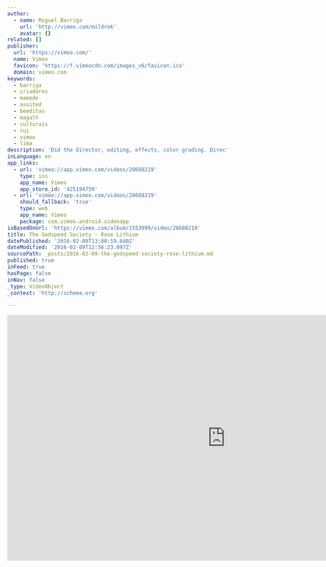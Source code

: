 ```yaml
---
author:
  - name: Miguel Barriga
    url: 'http://vimeo.com/mildrok'
    avatar: {}
related: []
publisher:
  url: 'https://vimeo.com/'
  name: Vimeo
  favicon: 'https://f.vimeocdn.com/images_v6/favicon.ico'
  domain: vimeo.com
keywords:
  - barriga
  - criadores
  - mamede
  - assited
  - bemditas
  - magalh
  - culturais
  - rui
  - vimeo
  - lima
description: 'Did the Director, editing, effects, color grading. Director - Miguel Barriga DP -Ricardo Magalhães Produced by BemDitas - Criadores Culturais Assited by Rui Mamede, José Barriga Lima'
inLanguage: en
app_links:
  - url: 'vimeo://app.vimeo.com/videos/28688219'
    type: ios
    app_name: Vimeo
    app_store_id: '425194759'
  - url: 'vimeo://app.vimeo.com/videos/28688219'
    should_fallback: 'true'
    type: web
    app_name: Vimeo
    package: com.vimeo.android.videoapp
isBasedOnUrl: 'https://vimeo.com/album/1553999/video/28688219'
title: The Godspeed Society - Rose Lithium
datePublished: '2016-02-09T13:00:19.640Z'
dateModified: '2016-02-09T12:56:23.097Z'
sourcePath: _posts/2016-02-09-the-godspeed-society-rose-lithium.md
published: true
inFeed: true
hasPage: false
inNav: false
_type: VideoObject
_context: 'http://schema.org'

---
```

<iframe src="https://cdn.embedly.com/widgets/media.html?src=https%3A%2F%2Fplayer.vimeo.com%2Fvideo%2F28688219&amp;url=https%3A%2F%2Fvimeo.com%2F28688219&amp;image=http%3A%2F%2Fi.vimeocdn.com%2Fvideo%2F231452618_1280.jpg&amp;key=b7d04c9b404c499eba89ee7072e1c4f7&amp;type=text%2Fhtml&amp;schema=vimeo" width="1000" height="563" scrolling="no" frameborder="0" allowfullscreen="allowfullscreen" style=""></iframe>